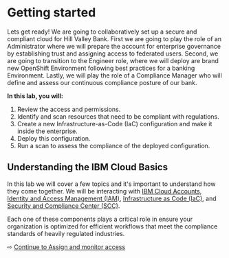 # Getting started

Lets get ready! We are going to collaboratively set up a secure and compliant cloud for Hill Valley Bank.  First we are going to play the role of an Administrator where we will prepare the account for enterprise governance by establishing trust and assigning access to federated users. Second, we are going to transition to the Engineer role, where we will deploy are brand new OpenShift Environment following best practices for a banking Environment. Lastly, we will play the role of a Compliance Manager who will define and assess our continuous compliance posture of our bank.

**In this lab, you will:**
1. Review the access and permissions.
1. Identify and scan resources that need to be compliant with regulations.
1. Create a new Infrastructure-as-Code (IaC) configuration and make it inside the enterprise.
1. Deploy this configuration.
1. Run a scan to assess the compliance of the deployed configuration.

## Understanding the IBM Cloud Basics

In this lab we will cover a few topics and it's important to understand how they come together.  We will be interacting with [IBM Cloud Accounts](https://cloud.ibm.com/docs/account?topic=account-accounts), [Identity and Access Management (IAM)](https://cloud.ibm.com/docs/account?topic=account-account_setup), [Infrastructure as Code (IaC)](https://cloud.ibm.com/docs/schematics?topic=schematics-infrastructure-as-code), and [Security and Compliance Center (SCC)](https://cloud.ibm.com/docs/security-compliance?topic=security-compliance-best-practices).

Each one of these components plays a critical role in ensure your organization is optimized for efficient workflows that meet the compliance standards of heavily regulated industries.

⇨ [Continue to Assign and monitor access](20-administrator.md)
